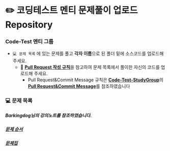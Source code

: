 # ✏️ **코딩테스트 멘티 문제풀이 업로드 Repository**
### **Code-Test 멘티 그룹**

* `💻 문제 목록` 에 있는 문제를 풀고 **각자 이름**으로 된 폴더 밑에 소스코드를 업로드해 주세요.
  * 🧲 [**Pull Request 작성 규칙**](https://github.com/CodeTest-StudyGroup/Code-Test-Study/wiki/%F0%9F%A7%B2-Pull-Request-&-Commit-Message-%EA%B7%9C%EC%B9%99)을 참고하여 문제 목록에서 풀이한 자신의 코드를 업로드해 주세요.
    * Pull Request&Commit Message 규칙은 [**Code-Test-StudyGroup**](https://github.com/CodeTest-StudyGroup/Code-Test-Study)의 [**Pull Request&Commit Message**](https://github.com/CodeTest-StudyGroup/Code-Test-Study/wiki/%F0%9F%A7%B2-Pull-Request-&-Commit-Message-%EA%B7%9C%EC%B9%99)를 참조하였습니다

  
### 💻 문제 목록
##### Barkingdog님의 강의노트를 참조하였습니다. 
##### [**문제 순서**](https://github.com/encrypted-def/basic-algo-lecture)
##### [**문제집**](https://github.com/encrypted-def/basic-algo-lecture/blob/master/workbook.md)
